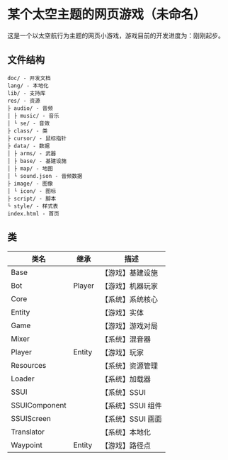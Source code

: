 # 某个太空主题的网页游戏（未命名）
这是一个以太空航行为主题的网页小游戏，游戏目前的开发进度为：刚刚起步。

## 文件结构
```
doc/ - 开发文档
lang/ - 本地化
lib/ - 支持库
res/ - 资源
├ audio/ - 音频
│ ├ music/ - 音乐
│ └ se/ - 音效
├ class/ - 类
├ cursor/ - 鼠标指针
├ data/ - 数据
│ ├ arms/ - 武器
│ ├ base/ - 基建设施
│ ├ map/ - 地图
│ └ sound.json - 音频数据
├ image/ - 图像
│ └ icon/ - 图标
├ script/ - 脚本
└ style/ - 样式表
index.html - 首页
```

## 类
| 类名 | 继承 | 描述 |
| - | - | - |
| Base | | 【游戏】基建设施 |
| Bot | Player | 【游戏】机器玩家 |
| Core | | 【系统】系统核心 |
| Entity | | 【游戏】实体 |
| Game | | 【游戏】游戏对局 |
| Mixer | | 【系统】混音器 |
| Player | Entity | 【游戏】玩家 |
| Resources | | 【系统】资源管理 |
| Loader | | 【系统】加载器 |
| SSUI | | 【系统】SSUI |
| SSUIComponent | | 【系统】SSUI 组件 |
| SSUIScreen | | 【系统】SSUI 画面 |
| Translator | | 【系统】本地化 |
| Waypoint | Entity | 【游戏】路径点 |
